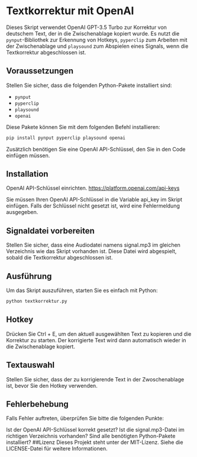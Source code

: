 # Textkorrektur mit OpenAI

Dieses Skript verwendet OpenAI GPT-3.5 Turbo zur Korrektur von deutschem Text, der in die Zwischenablage kopiert wurde. Es nutzt die `pynput`-Bibliothek zur Erkennung von Hotkeys, `pyperclip` zum Arbeiten mit der Zwischenablage und `playsound` zum Abspielen eines Signals, wenn die Textkorrektur abgeschlossen ist.

## Voraussetzungen


Stellen Sie sicher, dass die folgenden Python-Pakete installiert sind:

- `pynput`
- `pyperclip`
- `playsound`
- `openai`

Diese Pakete können Sie mit dem folgenden Befehl installieren:

```bash
pip install pynput pyperclip playsound openai
```

Zusätzlich benötigen Sie eine OpenAI API-Schlüssel, den Sie in den Code einfügen müssen.

## Installation
OpenAI API-Schlüssel einrichten. https://platform.openai.com/api-keys

Sie müssen Ihren OpenAI API-Schlüssel in die Variable api_key im Skript einfügen. Falls der Schlüssel nicht gesetzt ist, wird eine Fehlermeldung ausgegeben.


## Signaldatei vorbereiten

Stellen Sie sicher, dass eine Audiodatei namens signal.mp3 im gleichen Verzeichnis wie das Skript vorhanden ist. Diese Datei wird abgespielt, sobald die Textkorrektur abgeschlossen ist.


## Ausführung
Um das Skript auszuführen, starten Sie es einfach mit Python:

```bash
python textkorrektur.py
```

## Hotkey

Drücken Sie Ctrl + E, um den aktuell ausgewählten Text zu kopieren und die Korrektur zu starten. Der korrigierte Text wird dann automatisch wieder in die Zwischenablage kopiert.

## Textauswahl

Stellen Sie sicher, dass der zu korrigierende Text in der Zwoschenablage ist, bevor Sie den Hotkey verwenden.

## Fehlerbehebung
Falls Fehler auftreten, überprüfen Sie bitte die folgenden Punkte:

Ist der OpenAI API-Schlüssel korrekt gesetzt?
Ist die signal.mp3-Datei im richtigen Verzeichnis vorhanden?
Sind alle benötigten Python-Pakete installiert?
##Lizenz
Dieses Projekt steht unter der MIT-Lizenz. Siehe die LICENSE-Datei für weitere Informationen.
